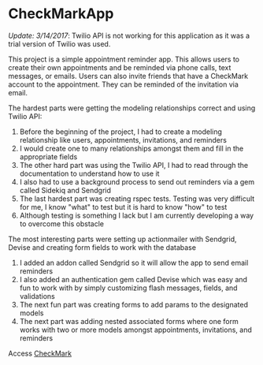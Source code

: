 CheckMarkApp
============

*Update: 3/14/2017*: Twilio API is not working for this application as it was a trial version of Twilio was used.

This project is a simple appointment reminder app. This allows users to create their own appointments and be reminded via phone calls, text messages, or emails.
Users can also invite friends that have a CheckMark account to the appointment. They can be reminded of the invitation via email.

The hardest parts were getting the modeling relationships correct and using Twilio API:

1) Before the beginning of the project, I had to create a modeling relationship like users, appointments, invitations, and reminders
2) I would create one to many relationships amongst them and fill in the appropriate fields
3) The other hard part was using the Twilio API, I had to read through the documentation to understand how to use it
4) I also had to use a background process to send out reminders via a gem called Sidekiq and Sendgrid
5) The last hardest part was creating rspec tests. Testing was very difficult for me, I know "what" to test but it is hard to know "how" to test
6) Although testing is something I lack but I am currently developing a way to overcome this obstacle

The most interesting parts were setting up actionmailer with Sendgrid, Devise and creating form fields to work with the database

1) I added an addon called Sendgrid so it will allow the app to send email reminders
2) I also added an authentication gem called Devise which was easy and fun to work with by simply customizing flash messages, fields, and validations
3) The next fun part was creating forms to add params to the designated models
4) The next part was adding nested associated forms where one form works with two or more models amongst appointments, invitations, and reminders

Access <a href="http://checkmark-vindicus.herokuapp.com/"> CheckMark</a>
